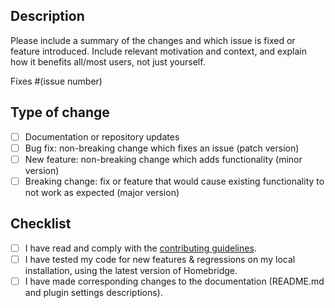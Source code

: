 ## Description

Please include a summary of the changes and which issue is fixed or feature introduced. Include relevant motivation and context, and explain how it benefits all/most users, not just yourself.

Fixes #(issue number)

## Type of change

- [ ] Documentation or repository updates
- [ ] Bug fix: non-breaking change which fixes an issue (patch version)
- [ ] New feature: non-breaking change which adds functionality (minor version)
- [ ] Breaking change: fix or feature that would cause existing functionality to not work as expected (major version)

## Checklist

- [ ] I have read and comply with the [contributing guidelines](https://github.com/homebridge-panasonic-ac-platform/homebridge-panasonic-ac-platform/blob/master/CONTRIBUTING.md).
- [ ] I have tested my code for new features & regressions on my local installation, using the latest version of Homebridge.
- [ ] I have made corresponding changes to the documentation (README.md and plugin settings descriptions).
